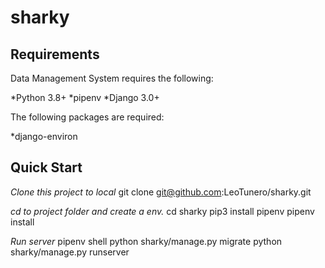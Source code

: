 # sharky

## Requirements

Data Management System requires the following:

\*Python 3.8+
\*pipenv
\*Django 3.0+

The following packages are required:

\*django-environ

## Quick Start

_Clone this project to local_
git clone git@github.com:LeoTunero/sharky.git

_cd to project folder and create a env._
cd sharky
pip3 install pipenv
pipenv install

_Run server_
pipenv shell
python sharky/manage.py migrate
python sharky/manage.py runserver
